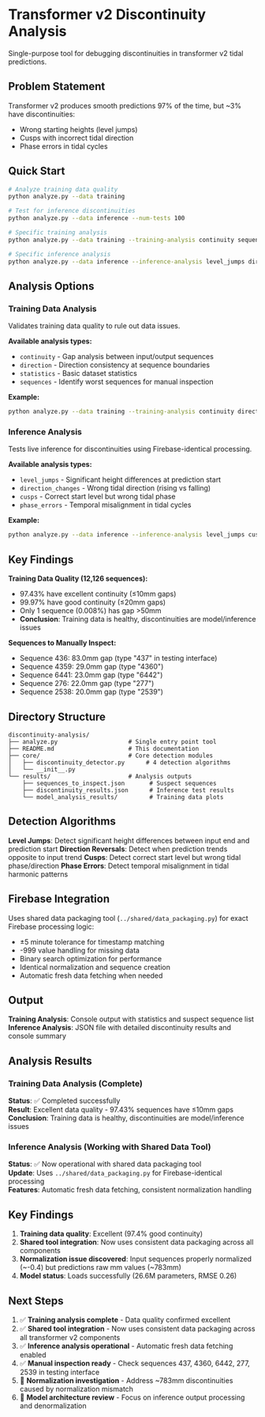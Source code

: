 # Transformer v2 Discontinuity Analysis

Single-purpose tool for debugging discontinuities in transformer v2 tidal predictions.

## Problem Statement

Transformer v2 produces smooth predictions 97% of the time, but ~3% have discontinuities:
- Wrong starting heights (level jumps)
- Cusps with incorrect tidal direction
- Phase errors in tidal cycles

## Quick Start

```bash
# Analyze training data quality
python analyze.py --data training

# Test for inference discontinuities  
python analyze.py --data inference --num-tests 100

# Specific training analysis
python analyze.py --data training --training-analysis continuity sequences

# Specific inference analysis
python analyze.py --data inference --inference-analysis level_jumps direction_changes
```

## Analysis Options

### Training Data Analysis
Validates training data quality to rule out data issues.

**Available analysis types:**
- `continuity` - Gap analysis between input/output sequences
- `direction` - Direction consistency at sequence boundaries  
- `statistics` - Basic dataset statistics
- `sequences` - Identify worst sequences for manual inspection

**Example:**
```bash
python analyze.py --data training --training-analysis continuity direction
```

### Inference Analysis
Tests live inference for discontinuities using Firebase-identical processing.

**Available analysis types:**
- `level_jumps` - Significant height differences at prediction start
- `direction_changes` - Wrong tidal direction (rising vs falling)
- `cusps` - Correct start level but wrong tidal phase
- `phase_errors` - Temporal misalignment in tidal cycles

**Example:**
```bash
python analyze.py --data inference --inference-analysis level_jumps cusps --num-tests 200
```

## Key Findings

**Training Data Quality (12,126 sequences):**
- 97.43% have excellent continuity (≤10mm gaps)
- 99.97% have good continuity (≤20mm gaps)
- Only 1 sequence (0.008%) has gap >50mm
- **Conclusion**: Training data is healthy, discontinuities are model/inference issues

**Sequences to Manually Inspect:**
- Sequence 436: 83.0mm gap (type "437" in testing interface)
- Sequence 4359: 29.0mm gap (type "4360")  
- Sequence 6441: 23.0mm gap (type "6442")
- Sequence 276: 22.0mm gap (type "277")
- Sequence 2538: 20.0mm gap (type "2539")

## Directory Structure

```
discontinuity-analysis/
├── analyze.py                    # Single entry point tool
├── README.md                     # This documentation
├── core/                         # Core detection modules
│   ├── discontinuity_detector.py      # 4 detection algorithms
│   └── __init__.py
└── results/                      # Analysis outputs
    ├── sequences_to_inspect.json       # Suspect sequences
    ├── discontinuity_results.json      # Inference test results
    └── model_analysis_results/         # Training data plots
```

## Detection Algorithms

**Level Jumps**: Detect significant height differences between input end and prediction start
**Direction Reversals**: Detect when prediction trends opposite to input trend
**Cusps**: Detect correct start level but wrong tidal phase/direction
**Phase Errors**: Detect temporal misalignment in tidal harmonic patterns

## Firebase Integration

Uses shared data packaging tool (`../shared/data_packaging.py`) for exact Firebase processing logic:
- ±5 minute tolerance for timestamp matching
- -999 value handling for missing data  
- Binary search optimization for performance
- Identical normalization and sequence creation
- Automatic fresh data fetching when needed

## Output

**Training Analysis**: Console output with statistics and suspect sequence list
**Inference Analysis**: JSON file with detailed discontinuity results and console summary

## Analysis Results

### Training Data Analysis (Complete)
**Status**: ✅ Completed successfully  
**Result**: Excellent data quality - 97.43% sequences have ≤10mm gaps  
**Conclusion**: Training data is healthy, discontinuities are model/inference issues

### Inference Analysis (Working with Shared Data Tool)
**Status**: ✅ Now operational with shared data packaging tool  
**Update**: Uses `../shared/data_packaging.py` for Firebase-identical processing  
**Features**: Automatic fresh data fetching, consistent normalization handling

## Key Findings

1. **Training data quality**: Excellent (97.4% good continuity)
2. **Shared tool integration**: Now uses consistent data packaging across all components
3. **Normalization issue discovered**: Input sequences properly normalized (~-0.4) but predictions raw mm values (~783mm)
4. **Model status**: Loads successfully (26.6M parameters, RMSE 0.26)

## Next Steps

1. ✅ **Training analysis complete** - Data quality confirmed excellent
2. ✅ **Shared tool integration** - Now uses consistent data packaging across all transformer v2 components
3. ✅ **Inference analysis operational** - Automatic fresh data fetching enabled
4. ✅ **Manual inspection ready** - Check sequences 437, 4360, 6442, 277, 2539 in testing interface
5. 🔄 **Normalization investigation** - Address ~783mm discontinuities caused by normalization mismatch
6. 🔄 **Model architecture review** - Focus on inference output processing and denormalization